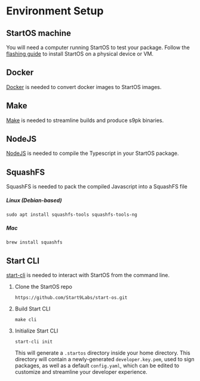 # Environment Setup

## StartOS machine

You will need a computer running StartOS to test your package. Follow the [flashing guide](../flashing-guides/) to install StartOS on a physical device or VM.

## Docker

<a href="https://docs.docker.com/get-docker/" target="_blank">Docker</a> is needed to convert docker images to StartOS images.

## Make

<a href="https://www.gnu.org/software/make/" target="_blank">Make</a> is needed to streamline builds and produce s9pk binaries.

## NodeJS

<a href="https://nodejs.org/en/" target="_blank">NodeJS</a> is needed to compile the Typescript in your StartOS package.

## SquashFS

SquashFS is needed to pack the compiled Javascript into a SquashFS file

##### Linux (Debian-based)

    sudo apt install squashfs-tools squashfs-tools-ng

##### Mac

    brew install squashfs

## Start CLI

<a href="https://github.com/Start9Labs/start-os/" target="_blank">start-cli</a> is needed to interact with StartOS from the command line.

1.  Clone the StartOS repo

        https://github.com/Start9Labs/start-os.git

1.  Build Start CLI

        make cli

1.  Initialize Start CLI

        start-cli init

    This will generate a `.startos` directory inside your home directory. This directory will contain a newly-generated `developer.key.pem`, used to sign packages, as well as a default `config.yaml`, which can be edited to customize and streamline your developer experience.
